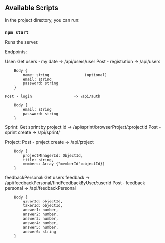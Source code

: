 ## Available Scripts

In the project directory, you can run:

### `npm start`

Runs the server.

Endpoints:

User: 
    Get users - my date            -> /api/users/user
    Post - registration            -> /api/users

        Body {
            name: string                (optional)
            email: string
            password: string
        }

    Post - login                   -> /api/auth

        Body {
            email: string
            password: string
        }
Sprint:
    Get sprint by project id        -> /api/sprint/browserProject/:projectId
    Post - sprint create            -> /api/sprint/



Project: 
    Post - project create            -> /api/project

        Body {
            projectManagerId: ObjectId,
    		title: string,
    		members: Array {"memberId":objectId}]
        }
feedbackPersonal:
    Get users feedback              -> /api/feedbackPersonal/findFeedbackByUser/:userId
    Post - feedback personal        -> /api/feedbackPersonal

        Body {
            giverId: objectId,
            takerId: objectId,
            answer1: number,
            answer2: number,
            answer3: number,
            answer4: number,
            answer5: number,
            answer6: string
        }
